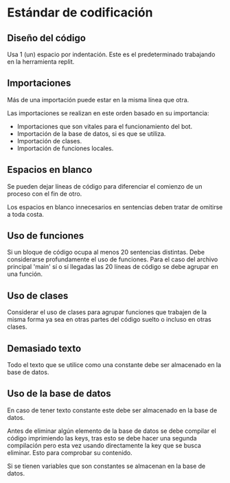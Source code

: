 # Estándar de codificación

## Diseño del código

Usa 1 (un) espacio por indentación. Este es el predeterminado trabajando en la herramienta replit.


## Importaciones

Más de una importación puede estar en la misma línea que otra.

Las importaciones se realizan en este orden basado en su importancia:
- Importaciones que son vitales para el funcionamiento del bot.
- Importación de la base de datos, si es que se utiliza.
- Importación de clases.
- Importación de funciones locales.


## Espacios en blanco

Se pueden dejar líneas de código para diferenciar el comienzo de un proceso con el fin de otro. 

Los espacios en blanco innecesarios en sentencias deben tratar de omitirse a toda costa.


## Uso de funciones

Si un bloque de código ocupa al menos 20 sentencias distintas. Debe considerarse profundamente el uso de funciones. Para el caso del archivo principal 'main' sí o sí llegadas las 20 líneas de código se debe agrupar en una función.


## Uso de clases

Considerar el uso de clases para agrupar funciones que trabajen de la misma forma ya sea en otras partes del código suelto o incluso en otras clases.


## Demasiado texto

Todo el texto que se utilice como una constante debe ser almacenado en la base de datos.


## Uso de la base de datos

En caso de tener texto constante este debe ser almacenado en la base de datos.

Antes de eliminar algún elemento de la base de datos se debe compilar el código imprimiendo las keys, tras esto se debe hacer una segunda compilación pero esta vez usando directamente la key que se busca eliminar. Esto para comprobar su contenido.

Si se tienen variables que son constantes se almacenan en la base de datos. 
